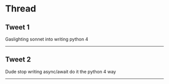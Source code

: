 # Thread

## Tweet 1

Gaslighting sonnet into writing python 4

---

## Tweet 2

Dude stop writing async/await do it the python 4 way

---

